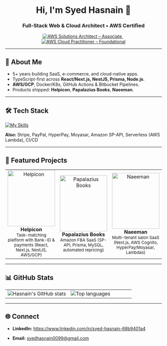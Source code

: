 <!--
Credits:
- Skill icons: https://github.com/tandpfun/skill-icons
- GitHub Stats: https://github.com/anuraghazra/github-readme-stats
-->

<h1 align="center">Hi, I'm Syed Hasnain 👋</h1>
<h3 align="center">Full-Stack Web & Cloud Architect • AWS Certified</h3>

<!-- ========================== CERTIFICATIONS (TOP) ========================== -->
<p align="center">
  <a href="https://www.credly.com/badges/9dd5c69f-64c4-41f8-a99c-990eedc32262/linked_in_profile" target="_blank">
    <img alt="AWS Solutions Architect – Associate"
         src="https://img.shields.io/badge/AWS%20Solutions%20Architect%E2%80%94Associate-Verified%20(2025)-ff9900?style=for-the-badge&logo=amazonaws&logoColor=white" />
  </a>
  &nbsp;
  <a href="https://www.credly.com/badges/bc83f221-b953-4193-9ee1-361b5b5c287d/linked_in_profile" target="_blank">
    <img alt="AWS Cloud Practitioner – Foundational"
         src="https://img.shields.io/badge/AWS%20Cloud%20Practitioner%E2%80%94Foundational-Verified%20(2024)-232f3e?style=for-the-badge&logo=amazonaws&logoColor=white" />
  </a>
</p>

---

## 🚀 About Me
- 5+ years building SaaS, e-commerce, and cloud-native apps.
- TypeScript-first across **React/Next.js, NestJS, Prisma, Node.js**.
- **AWS/GCP**, Docker/K8s, GitHub Actions & Bitbucket Pipelines.
- Products shipped: **Helpicon**, **Papalazius Books**, **Naeeman**.

---

## 🛠 Tech Stack
[![My Skills](https://skillicons.dev/icons?i=react,nextjs,ts,js,nodejs,express,nestjs,redux,tailwind,prisma,graphql,postgres,mysql,mongodb,dynamodb,aws,gcp,docker,kubernetes,git,github&theme=light)](https://skillicons.dev)

**Also:** Stripe, PayPal, HyperPay, Moyasar, Amazon SP-API, Serverless (AWS Lambda), CI/CD

---

## 📌 Featured Projects

<table>
  <tr>
    <td align="center" width="33%">
      <a href="https://helpicon.se">
        <img src="https://raw.githubusercontent.com/Arose-Niazi/assets/main/helpicon.png"
             alt="Helpicon" style="width:100%; height:180px; object-fit:cover;"/>
      </a>
      <br/><b>Helpicon</b><br/>
      <sub>Task-matching platform with Bank-ID & payments (React, Next.js, NestJS, AWS/GCP)</sub>
    </td>
    <td align="center" width="33%">
      <a href="https://portal.papalaziusbooks.com">
        <img src="https://raw.githubusercontent.com/Arose-Niazi/assets/main/papalazius.png"
             alt="Papalazius Books" style="width:100%; height:180px; object-fit:cover;"/>
      </a>
      <br/><b>Papalazius Books</b><br/>
      <sub>Amazon FBA SaaS (SP-API, Prisma, MySQL, automated repricing)</sub>
    </td>
    <td align="center" width="33%">
      <a href="https://naeeman.com/en/">
        <img src="https://raw.githubusercontent.com/Arose-Niazi/assets/main/naeeman.png"
             alt="Naeeman" style="width:100%; height:180px; object-fit:cover;"/>
      </a>
      <br/><b>Naeeman</b><br/>
      <sub>Multi-tenant salon SaaS (Next.js, AWS Cognito, HyperPay/Moyasar, Lambdas)</sub>
    </td>
  </tr>
</table>

---

## 📊 GitHub Stats

<table>
  <tr>
    <td valign="top" width="50%">
      <img src="https://github-readme-stats.vercel.app/api?username=syedHasnain0099&count_private=true&show_icons=true&theme=tokyonight"
           alt="Hasnain's GitHub stats" />
    </td>
    <td valign="top" width="50%">
      <img src="https://github-readme-stats.vercel.app/api/top-langs/?username=syedHasnain0099&layout=compact&theme=tokyonight"
           alt="Top languages" />
    </td>
  </tr>
</table>

---

## 🌐 Connect
<!--  - **Portfolio:** https://arose-niazi.me   -->
- **LinkedIn:** https://www.linkedin.com/in/syed-hasnain-68b9401a4  
<!-- - **Upwork:** https://www.upwork.com/freelancers/arosen2  -->
<!--- **Intro Video:** https://www.youtube.com/watch?v=AQiyCPzg50c  -->
- **Email:** syedhasnain0099@gmail.com
